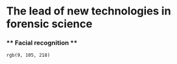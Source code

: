 # The lead of new technologies in forensic science 
### ** Facial recognition **
`rgb(9, 105, 218)`	
